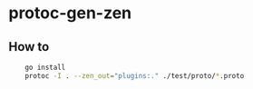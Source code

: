 # protoc-gen-zen

## How to

```sh
    go install
	protoc -I . --zen_out="plugins:." ./test/proto/*.proto
```